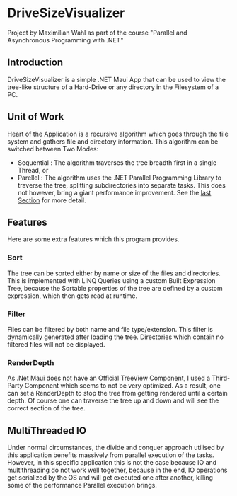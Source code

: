 # DriveSizeVisualizer
Project by Maximilian Wahl as part of the course "Parallel and Asynchronous Programming with .NET"

## Introduction
DriveSizeVisualizer is a simple .NET Maui App that can be used to view the tree-like structure of a Hard-Drive or any directory in the Filesystem of a PC.

## Unit of Work
Heart of the Application is a recursive algorithm which goes through the file system and gathers file and directory information. This algorithm can be switched between Two Modes:
 - Sequential : The algorithm traverses the tree breadth first in a single Thread, or
 - Parellel : The algorithm uses the .NET Parallel Programming Library to traverse the tree, splitting subdirectories into separate tasks. This does not however, bring a giant performance improvement. See the [last Section](#multithreaded-io) for more detail.
## Features
Here are some extra features which this program provides.
### Sort
The tree can be sorted either by name or size of the files and directories. This is implemented with LINQ Queries using a custom Built Expression Tree, because the Sortable properties of the tree are defined by a custom expression, which then gets read at runtime.
### Filter
Files can be filtered by both name and file type/extension. This filter is dynamically generated after loading the tree. Directories which contain no filtered files will not be displayed.

### RenderDepth
As .Net Maui does not have an Official TreeView Component, I used a Third-Party Component which seems to not be very optimized. As a result, one can set a RenderDepth to stop the tree from getting rendered until a certain depth. Of course one can traverse the tree up and down and will see the correct section of the tree.

## MultiThreaded IO
Under normal circumstances, the divide and conquer approach utilised by this application benefits massively from parallel execution of the tasks. However, in this specific application this is not the case because IO and multithreading do not work well together, because in the end, IO operations get serialized by the OS and will get executed one after another, killing some of the performance Parallel execution brings.